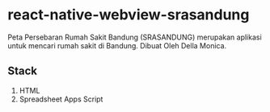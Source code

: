 # react-native-webview-srasandung

Peta Persebaran Rumah Sakit Bandung (SRASANDUNG) merupakan aplikasi untuk mencari rumah sakit di Bandung. Dibuat Oleh Della Monica.

## Stack
1. HTML
2. Spreadsheet Apps Script
